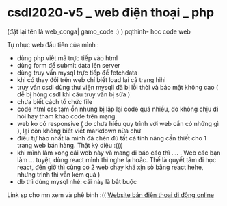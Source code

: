 # csdl2020-v5 _ web điện thoại _ php 
(đặt lại tên là web_conga| gamo_code :) )
pqthinh- hoc code web

Tự nhục web đầu tiên của mình :
* dùng php viêt mã trực tiếp vào html
* dùng form để submit data lên server
* dùng truy vấn mysql trực tiếp để fetchdata
* khi có thay đổi trên web chỉ biết load lại cả trang hihi
* truy vấn csdl dùng thư viện mysqli đã bị lỗi thời và bảo mật không cao ( dễ bị hỏng csdl khi câu truy vấn bị sửa )
* chưa biết cách tổ chức file
* code html css tạm ổn nhưng bị lặp lại code quá nhiều, do không chịu đi hỏi hay tham khảo code trên mạng 
* web ko có responsive ( do chưa hiểu quy trình với web cần có những gì ), lại còn không biết viết markdown nữa chứ 
* điều tự hào nhất là mình đã chèn đủ tất cả tính năng cần thiết cho 1 trang web bán hàng. Thật kỳ diệu :(((
* khi mình làm xong cái web này và mang đi báo cáo thì .... . Web các bạn làm ... tuyệt, dùng react mình thì nghe lạ hoắc. Thế là quyết tâm đi học react, đến giờ thì cũng có 2 web chạy khá xịn sò bằng react hehe, nhưng trình thì vẫn kém quá )
* db thì dùng mysql nhé: cái này là bắt buộc

Link sp cho mn xem và phê bình :(( 
<a href="https://csdl-2020.000webhostapp.com">Website bán điện thoại di động online </a>


